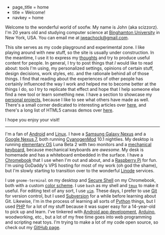 * page_title = home
* title = Welcome!
* navkey = home

Welcome to the wonderful world of soofw. My name is John (aka scizzorz). I'm 20 years old and studying computer science at [Binghamton University](http://binghamton.edu/) in New York, USA. You can email me at <jweachock@gmail.com>.

This site serves as my code playground and experimental zone. I like playing around with new stuff, so the site is usually under construction. In the meantime, I use it to express my [thoughts](Http://soofw.com/thoughts/) and try to produce useful content for people. In general, I try to post things that *I* would like to read about: tools I'm using, my personalized settings, opinions of certain stuff, design decisions, work styles, etc. and the rationale behind all of those things. I find that reading about the experiences of other people has certainly influenced the way I work and helped me to become better at the things I do, so I try to replicate that effect and hope that I help someone else find a new tool or learn something new. I have a section to showcase my [personal projects](http://soofw.com/projects/), because I like to see what others have made as well. There's a small corner dedicated to interesting articles over [here](http://soofw.com/links/), and there's a long list of HTML5 canvas demos over [here](http://soofw.com/demos/).

I hope you enjoy your visit!

---

I'm a fan of [Android](http://www.android.com/) and [Linux](http://www.linux.org/). I have a [Samsung Galaxy Nexus](http://www.samsung.com/us/mobile/cell-phones/SPH-L700ZKASPR) and a [Google Nexus 7](http://www.google.com/nexus/7/), both running [CyanogenMod](http://www.cyanogenmod.org/) 10.1 nightlies. My desktop is running [elementary OS](http://elementaryos.org/) Luna Beta 2 with two monitors and a [mechanical keyboard](http://www.razerzone.com/store/razer-blackwidow-ultimate), because mechanical keyboards are *awesome*. My desk is homemade and has a whiteboard embedded in the surface. I have a [Chromebook](http://www.google.com/intl/en/chrome/devices/landing.html) that I use when I'm out and about, and a [Raspberry Pi](http://www.raspberrypi.org/) for fun. I'm using GoDaddy's VPS hosting for most of my work (oh god the shame), but I'm slowly starting to transition over to the wonderful [Linode](http://www.linode.com/) services.

I use `gnome-terminal` on my desktop and [Secure Shell](https://chrome.google.com/webstore/detail/secure-shell/pnhechapfaindjhompbnflcldabbghjo?hl=en) on my Chromebook, both with a custom [color scheme](https://github.com/scizzorz/dots/blob/master/terminal-palette). I use `bash` as my shell and [`tmux`](http://tmux.sourceforge.net/) to make it useful. For editing text of any sort, I use [`vim`](http://www.vim.org/). These days, I prefer to use [Git](http://git-scm.com/) for version control, but I used [Subversion](http://subversion.apache.org/) for a while before learning about Git. Likewise, I'm in the process of learning all sorts of [Python](http://www.python.org/) things, but I used [PHP](http://www.php.net/) for a lot of my stuff because it was super easy for a 14-year-old to pick up and learn. I've tinkered with [Android app development](http://developer.android.com/index.html), [Arduino](http://www.arduino.cc/), woodworking, etc., but a lot of my free time goes into web programming and scripting neat toys. I'm trying to make a lot of my code open source, so check out my [GitHub page](http://github.com/scizzorz/).
